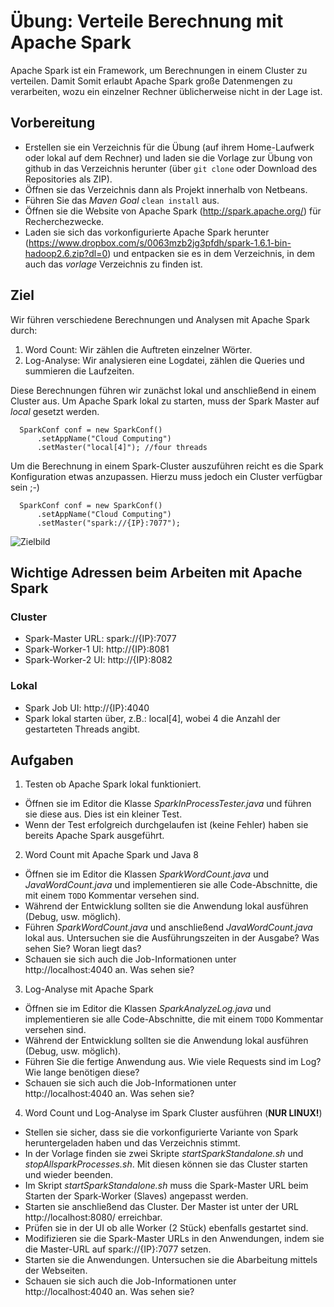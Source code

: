 # Übung: Verteile Berechnung mit Apache Spark
Apache Spark ist ein Framework, um Berechnungen in einem Cluster zu verteilen.
Damit Somit erlaubt Apache Spark große Datenmengen zu verarbeiten, wozu ein einzelner Rechner üblicherweise nicht in der Lage ist.

## Vorbereitung
* Erstellen sie ein Verzeichnis für die Übung (auf ihrem Home-Laufwerk oder lokal auf dem Rechner) 
und laden sie die Vorlage zur Übung von github in das Verzeichnis herunter 
(über `git clone` oder Download des Repositories als ZIP).
* Öffnen sie das Verzeichnis dann als Projekt innerhalb von Netbeans.
* Führen Sie das *Maven Goal* `clean install` aus.
* Öffnen sie die Website von Apache Spark (http://spark.apache.org/) für Recherchezwecke.
* Laden sie sich das vorkonfigurierte Apache Spark herunter 
(https://www.dropbox.com/s/0063mzb2jg3pfdh/spark-1.6.1-bin-hadoop2.6.zip?dl=0) 
und entpacken sie es in dem Verzeichnis, in dem auch das *vorlage* Verzeichnis zu finden ist.

## Ziel
Wir führen verschiedene Berechnungen und Analysen mit Apache Spark durch:

1. Word Count: Wir zählen die Auftreten einzelner Wörter.
2. Log-Analyse: Wir analysieren eine Logdatei, zählen die Queries und summieren die Laufzeiten.

Diese Berechnungen führen wir zunächst lokal und anschließend in einem Cluster aus.
Um Apache Spark lokal zu starten, muss der Spark Master auf *local* gesetzt werden.
```
  SparkConf conf = new SparkConf()
      .setAppName("Cloud Computing")
      .setMaster("local[4]"); //four threads
```

Um die Berechnung in einem Spark-Cluster auszuführen reicht es die Spark Konfiguration etwas anzupassen.
Hierzu muss jedoch ein Cluster verfügbar sein ;-)
```
  SparkConf conf = new SparkConf()
      .setAppName("Cloud Computing")
      .setMaster("spark://{IP}:7077");
```

![Zielbild](zielbild.png)

## Wichtige Adressen beim Arbeiten mit Apache Spark
### Cluster
* Spark-Master URL: spark://{IP}:7077
* Spark-Worker-1 UI: http://{IP}:8081
* Spark-Worker-2 UI: http://{IP}:8082

### Lokal
* Spark Job UI: http://{IP}:4040
* Spark lokal starten über, z.B.: local[4], wobei 4 die Anzahl der gestarteten Threads angibt.

## Aufgaben
1) Testen ob Apache Spark lokal funktioniert.

* Öffnen sie im Editor die Klasse *SparkInProcessTester.java* und führen sie diese aus. Dies ist ein kleiner Test.
* Wenn der Test erfolgreich durchgelaufen ist (keine Fehler) haben sie bereits Apache Spark ausgeführt. 

2) Word Count mit Apache Spark und Java 8

* Öffnen sie im Editor die Klassen *SparkWordCount.java* und *JavaWordCount.java* und implementieren sie alle Code-Abschnitte, die mit einem `TODO` Kommentar versehen sind.
* Während der Entwicklung sollten sie die Anwendung lokal ausführen (Debug, usw. möglich).
* Führen *SparkWordCount.java* und anschließend *JavaWordCount.java* lokal aus. Untersuchen sie die Ausführungszeiten in der Ausgabe? Was sehen Sie? Woran liegt das?
* Schauen sie sich auch die Job-Informationen unter http://localhost:4040 an. Was sehen sie?

3) Log-Analyse mit Apache Spark

* Öffnen sie im Editor die Klassen *SparkAnalyzeLog.java* und implementieren sie alle Code-Abschnitte, die mit einem `TODO` Kommentar versehen sind.
* Während der Entwicklung sollten sie die Anwendung lokal ausführen (Debug, usw. möglich).
* Führen Sie die fertige Anwendung aus. Wie viele Requests sind im Log? Wie lange benötigen diese?
* Schauen sie sich auch die Job-Informationen unter http://localhost:4040 an. Was sehen sie?

4) Word Count und Log-Analyse im Spark Cluster ausführen (**NUR LINUX!**)

* Stellen sie sicher, dass sie die vorkonfigurierte Variante von Spark heruntergeladen haben und das Verzeichnis stimmt.
* In der Vorlage finden sie zwei Skripte *startSparkStandalone.sh* und *stopAllsparkProcesses.sh*. Mit diesen können sie das Cluster starten und wieder beenden.
* Im Skript *startSparkStandalone.sh* muss die Spark-Master URL beim Starten der Spark-Worker (Slaves) angepasst werden.
* Starten sie anschließend das Cluster. Der Master ist unter der URL http://localhost:8080/ erreichbar.
* Prüfen sie in der UI ob alle Worker (2 Stück) ebenfalls gestartet sind.
* Modifizieren sie die Spark-Master URLs in den Anwendungen, indem sie die Master-URL auf spark://{IP}:7077 setzen.
* Starten sie die Anwendungen. Untersuchen sie die Abarbeitung mittels der Webseiten.
* Schauen sie sich auch die Job-Informationen unter http://localhost:4040 an. Was sehen sie?
